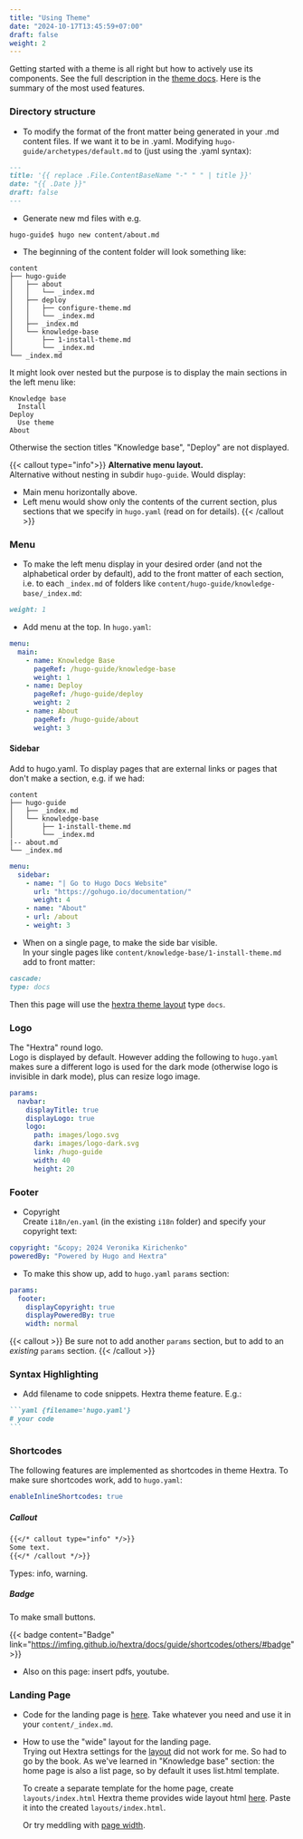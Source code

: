 ```yaml
---
title: "Using Theme"
date: "2024-10-17T13:45:59+07:00"
draft: false
weight: 2
---
```


Getting started with a theme is all right but how to actively use its components. See the full description in the [theme docs](https://imfing.github.io/hextra/). Here is the summary of the most used features.

### Directory structure

- To modify the format of the front matter being generated in your .md content files. If we want it to be in .yaml. Modifying `hugo-guide/archetypes/default.md` to (just using the .yaml syntax):

```markdown
---
title: '{{ replace .File.ContentBaseName "-" " " | title }}'
date: "{{ .Date }}"
draft: false
---
```

- Generate new md files with e.g.

```shell
hugo-guide$ hugo new content/about.md
```

- The beginning of the content folder will look something like:

```shell
content
├── hugo-guide
│   ├── about
│   │   └── _index.md
│   ├── deploy
│   │   ├── configure-theme.md
│   │   └── _index.md
│   ├── _index.md
│   └── knowledge-base
│       ├── 1-install-theme.md
│       └── _index.md
└── _index.md
```

It might look over nested but the purpose is to display the main sections in the left menu like:

```
Knowledge base
  Install
Deploy
  Use theme
About
```

Otherwise the section titles "Knowledge base", "Deploy" are not displayed.

{{< callout type="info">}}
**Alternative menu layout.**
<br/>
Alternative without nesting in subdir `hugo-guide`. Would display:

- Main menu horizontally above.
- Left menu would show only the contents of the current section, plus sections that we specify in `hugo.yaml` (read on for details).
  {{< /callout >}}

### Menu

- To make the left menu display in your desired order (and not the alphabetical order by default), add to the front matter of each section, i.e. to each `_index.md` of folders like `content/hugo-guide/knowledge-base/_index.md`:

```markdown
weight: 1
```

- Add menu at the top. In `hugo.yaml`:

```yaml
menu:
  main:
    - name: Knowledge Base
      pageRef: /hugo-guide/knowledge-base
      weight: 1
    - name: Deploy
      pageRef: /hugo-guide/deploy
      weight: 2
    - name: About
      pageRef: /hugo-guide/about
      weight: 3
```

#### Sidebar

Add to hugo.yaml. To display pages that are external links or pages that don't make a section, e.g. if we had:

```shell {hl_lines=[7]}
content
├── hugo-guide
│   ├── _index.md
│   └── knowledge-base
│       ├── 1-install-theme.md
│       └── _index.md
|-- about.md
└── _index.md
```

```yaml {filename="hugo.yaml"}
menu:
  sidebar:
    - name: "| Go to Hugo Docs Website"
      url: "https://gohugo.io/documentation/"
      weight: 4
    - name: "About"
    - url: /about
    - weight: 3
```

- When on a single page, to make the side bar visible.
  <br/>
  In your single pages like `content/knowledge-base/1-install-theme.md` add to front matter:

```markdown
cascade:
type: docs
```

Then this page will use the [hextra theme layout](https://imfing.github.io/hextra/docs/guide/organize-files/#layouts) type `docs`.

### Logo

The "Hextra" round logo.
<br/>
Logo is displayed by default. However adding the following to `hugo.yaml` makes sure a different logo is used for the dark mode (otherwise logo is invisible in dark mode), plus can resize logo image.

```yaml
params:
  navbar:
    displayTitle: true
    displayLogo: true
    logo:
      path: images/logo.svg
      dark: images/logo-dark.svg
      link: /hugo-guide
      width: 40
      height: 20
```

### Footer

- Copyright
  <br/>
  Create `i18n/en.yaml` (in the existing `i18n` folder) and specify your copyright text:

```yaml
copyright: "&copy; 2024 Veronika Kirichenko"
poweredBy: "Powered by Hugo and Hextra"
```

- To make this show up, add to `hugo.yaml` `params` section:

```yaml
params:
  footer:
    displayCopyright: true
    displayPoweredBy: true
    width: normal
```

{{< callout >}}
Be sure not to add another `params` section, but to add to an _existing_ `params` section.
{{< /callout >}}

### Syntax Highlighting

- Add filename to code snippets.
  Hextra theme feature. E.g.:

````markdown
```yaml {filename='hugo.yaml'}
# your code
```
````

### Shortcodes

The following features are implemented as shortcodes in theme Hextra.
To make sure shortcodes work, add to `hugo.yaml`:

```yaml
enableInlineShortcodes: true
```

##### Callout

```markdown
{{</* callout type="info" */>}}
Some text.
{{</* /callout */>}}
```

Types: info, warning.

##### Badge

To make small buttons.

{{< badge content="Badge" link="https://imfing.github.io/hextra/docs/guide/shortcodes/others/#badge" >}}

- Also on this page: insert pdfs, youtube.

### Landing Page

- Code for the landing page is [here](https://github.com/imfing/hextra/discussions/411).
  Take whatever you need and use it in your `content/_index.md`.
- How to use the "wide" layout for the landing page.
  <br/>
  Trying out Hextra settings for the [layout](https://imfing.github.io/hextra/docs/guide/organize-files/#layouts) did not work for me.
  So had to go by the book. As we've learned in "Knowledge base" section: the home page is also a list page, so by default it uses list.html template.

  To create a separate template for the home page, create `layouts/index.html`
  Hextra theme provides wide layout html [here](https://github.com/imfing/hextra/blob/main/layouts/_default/wide.html). Paste it into the created `layouts/index.html`.

  Or try meddling with [page width](https://imfing.github.io/hextra/docs/guide/configuration/#page-width).
